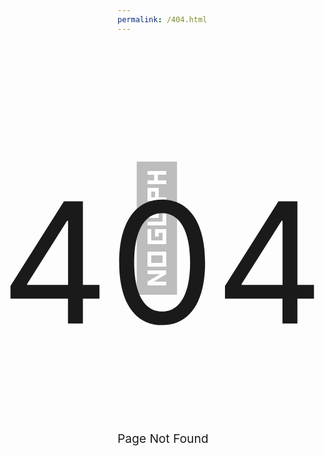 ```yaml
---
permalink: /404.html
---
```

<p style="font-size:20vw;z-index: 0;position: relative;color: 0,0,0,0.25;color: rgba(0, 0, 0, 0.25);">👻</p>
<p style="font-size: 28vw;position: absolute;/* left: 0; */top: 43px;left: 41px;">404</p>
<p style="font-size:2vw;position: absolute;">Page Not Found</p>
